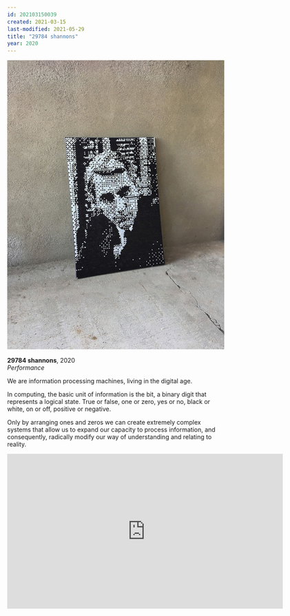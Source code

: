 ```yaml
---
id: 202103150039
created: 2021-03-15
last-modified: 2021-05-29
title: "29784 shannons"
year: 2020
---
```

![](../assets/shannons-1.jpg)  

**29784 shannons**, 2020  
*Performance*

We are information processing machines, living in the digital age.

In computing, the basic unit of information is the bit, a binary digit that represents a logical state. True or false, one or zero, yes or no, black or white, on or off, positive or negative.

Only by arranging ones and zeros we can create extremely complex systems that allow us to expand our capacity to process information, and consequently, radically modify our way of understanding and relating to reality.

<iframe src="https://player.vimeo.com/video/443870804?title=0&byline=0&portrait=0" width="640" height="360" frameborder="0" allow="autoplay; fullscreen; picture-in-picture" allowfullscreen></iframe>